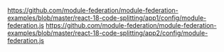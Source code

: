https://github.com/module-federation/module-federation-examples/blob/master/react-18-code-splitting/app1/config/module-federation.js
https://github.com/module-federation/module-federation-examples/blob/master/react-18-code-splitting/app2/config/module-federation.js
